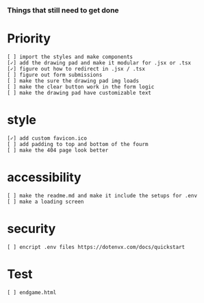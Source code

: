 ### Things that still need to get done

# Priority 
    [ ] import the styles and make components
    [✓] add the drawing pad and make it modular for .jsx or .tsx
    [✓] figure out how to redirect in .jsx / .tsx
    [ ] figure out form submissions
    [ ] make the sure the drawing pad img loads
    [ ] make the clear button work in the form logic
    [ ] make the drawing pad have customizable text

# style
    [✓] add custom favicon.ico
    [ ] add padding to top and bottom of the fourm
    [ ] make the 404 page look better

# accessibility
    [ ] make the readme.md and make it include the setups for .env 
    [ ] make a loading screen

# security
    [ ] encript .env files https://dotenvx.com/docs/quickstart

# Test
    [ ] endgame.html